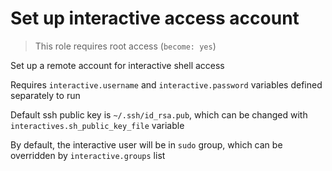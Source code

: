 # Set up interactive access account

> This role requires root access (`become: yes`)

Set up a remote account for interactive shell access

Requires `interactive.username` and `interactive.password` variables defined separately to run

Default ssh public key is `~/.ssh/id_rsa.pub`, which can be changed with `interactives.sh_public_key_file` variable

By default, the interactive user will be in `sudo` group, which can be overridden by `interactive.groups` list